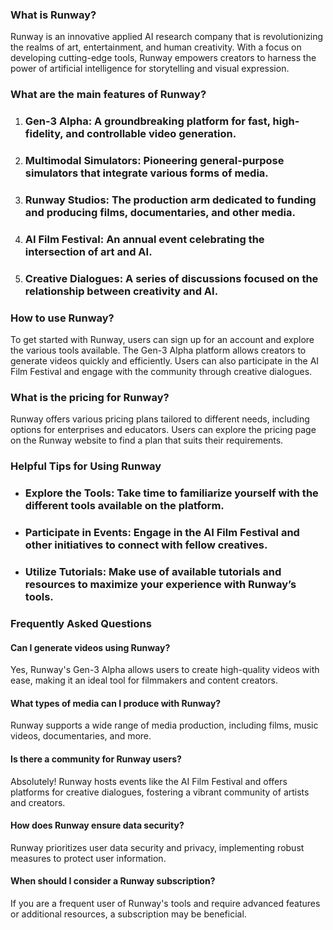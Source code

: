 ### What is Runway?

Runway is an innovative applied AI research company that is revolutionizing the realms of art, entertainment, and human creativity. With a focus on developing cutting-edge tools, Runway empowers creators to harness the power of artificial intelligence for storytelling and visual expression.

### What are the main features of Runway?

1. ### Gen-3 Alpha: A groundbreaking platform for fast, high-fidelity, and controllable video generation.
2. ### Multimodal Simulators: Pioneering general-purpose simulators that integrate various forms of media.
3. ### Runway Studios: The production arm dedicated to funding and producing films, documentaries, and other media.
4. ### AI Film Festival: An annual event celebrating the intersection of art and AI.
5. ### Creative Dialogues: A series of discussions focused on the relationship between creativity and AI.

### How to use Runway?

To get started with Runway, users can sign up for an account and explore the various tools available. The Gen-3 Alpha platform allows creators to generate videos quickly and efficiently. Users can also participate in the AI Film Festival and engage with the community through creative dialogues.

### What is the pricing for Runway?

Runway offers various pricing plans tailored to different needs, including options for enterprises and educators. Users can explore the pricing page on the Runway website to find a plan that suits their requirements.

### Helpful Tips for Using Runway

- ### Explore the Tools: Take time to familiarize yourself with the different tools available on the platform.
- ### Participate in Events: Engage in the AI Film Festival and other initiatives to connect with fellow creatives.
- ### Utilize Tutorials: Make use of available tutorials and resources to maximize your experience with Runway’s tools.

### Frequently Asked Questions

#### Can I generate videos using Runway?

Yes, Runway's Gen-3 Alpha allows users to create high-quality videos with ease, making it an ideal tool for filmmakers and content creators.

#### What types of media can I produce with Runway?

Runway supports a wide range of media production, including films, music videos, documentaries, and more.

#### Is there a community for Runway users?

Absolutely! Runway hosts events like the AI Film Festival and offers platforms for creative dialogues, fostering a vibrant community of artists and creators.

#### How does Runway ensure data security?

Runway prioritizes user data security and privacy, implementing robust measures to protect user information.

#### When should I consider a Runway subscription?

If you are a frequent user of Runway's tools and require advanced features or additional resources, a subscription may be beneficial.